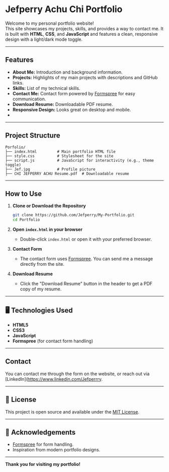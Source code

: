 # Jefperry Achu Chi Portfolio

Welcome to my personal portfolio website!  
This site showcases my projects, skills, and provides a way to contact me. It is built with **HTML**, **CSS**, and **JavaScript** and features a clean, responsive design with a light/dark mode toggle.

---

##  Features

- **About Me:** Introduction and background information.
- **Projects:** Highlights of my main projects with descriptions and GitHub links.
- **Skills:** List of my technical skills.
- **Contact Me:** Contact form powered by [Formspree](https://formspree.io/) for easy communication.
- **Download Resume:** Downloadable PDF resume.
- **Responsive Design:** Looks great on desktop and mobile.
- 
---

## Project Structure

```
Porfolio/
├── index.html         # Main portfolio HTML file
├── style.css          # Stylesheet for the site
├── script.js          # JavaScript for interactivity (e.g., theme toggle)
├── Jef.jpg            # Profile picture
├── CHI JEFPERRY ACHU Resume.pdf  # Downloadable resume

```

---

##  How to Use

1. **Clone or Download the Repository**
   ```sh
   git clone https://github.com/Jefperry/My-Portfolio.git
   cd Portfolio
   ```

2. **Open `index.html` in your browser**
   - Double-click `index.html` or open it with your preferred browser.

3. **Contact Form**
   - The contact form uses [Formspree](https://formspree.io/). You can send me a message directly from the site.

4. **Download Resume**
   - Click the "Download Resume" button in the header to get a PDF copy of my resume.

---

## 🖥️ Technologies Used

- **HTML5**
- **CSS3**
- **JavaScript**
- **Formspree** (for contact form handling)

---

## Contact

You can contact me through the form on the website, or reach out via [LinkedIn](https://www.linkedin.com/Jefperrry.

---

## 📄 License

This project is open source and available under the [MIT License](LICENSE).

---

## 🙏 Acknowledgements

- [Formspree](https://formspree.io/) for form handling.
- Inspiration from modern portfolio designs.

---

**Thank you for visiting my portfolio!**
